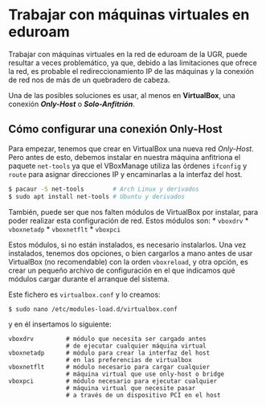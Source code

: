 # Trabajar con máquinas virtuales en eduroam

Trabajar con máquinas virtuales en la red de eduroam de la UGR, puede resultar a veces problemático, ya que, debido a las limitaciones que ofrece la red, es probable el redireccionamiento IP de las máquinas y la conexión de red nos de más de un quebradero de cabeza.

Una de las posibles soluciones es usar, al menos en __VirtualBox__, una conexión ___Only-Host___ o ___Solo-Anfitrión___.

## Cómo configurar una conexión Only-Host

Para empezar, tenemos que crear en VirtualBox una nueva red _Only-Host_. Pero antes de esto, debemos instalar en nuestra máquina anfitriona el paquete `net-tools` ya que el VBoxManage utiliza las órdenes `ifconfig` y `route` para asignar direcciones IP y encaminarlas a la interfaz del host.

```bash
$ pacaur -S net-tools        # Arch Linux y derivados
$ sudo apt install net-tools # Ubuntu y derivados
```

También, puede ser que nos falten módulos de VirtualBox por instalar, para poder realizar esta configuración de red. Estos módulos son:
    * `vboxdrv`
    * `vboxnetadp`
    * `vboxnetflt`
    * `vboxpci`
 
Estos módulos, si no están instalados, es necesario instalarlos. Una vez instalados, tenemos dos opciones, o bien cargarlos a mano antes de usar VirtualBox (no recomendable) con la orden `vboxreload`, y otra opción, es crear un pequeño archivo de configuración en el que indicamos qué módulos cargar durante el arranque del sistema.

Este fichero es `virtualbox.conf` y lo creamos:

```bash
$ sudo nano /etc/modules-load.d/virtualbox.conf
```
y en él insertamos lo siguiente:
```
vboxdrv         # módulo que necesita ser cargado antes
                # de ejecutar cualquier máquina virtual
vboxnetadp      # módulo para crear la interfaz del host
                # en las preferencias de virtualbox
vboxnetflt      # módulo necesario para cargar cualquier
                # máquina virtual que use only-host o bridge
vboxpci         # módulo necesario para ejecutar cualquier
                # máquina virtual que necesite pasar
                # a través de un dispositivo PCI en el host
```

